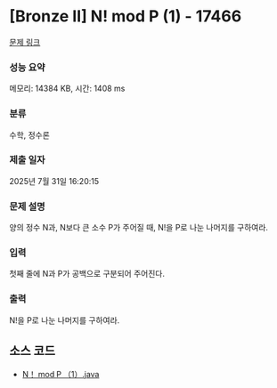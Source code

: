 # [Bronze II] N! mod P (1) - 17466 

[문제 링크](https://www.acmicpc.net/problem/17466) 

### 성능 요약

메모리: 14384 KB, 시간: 1408 ms

### 분류

수학, 정수론

### 제출 일자

2025년 7월 31일 16:20:15

### 문제 설명

<p>양의 정수 N과, N보다 큰 소수 P가 주어질 때, N!을 P로 나눈 나머지를 구하여라.</p>

### 입력 

 <p>첫째 줄에 N과 P가 공백으로 구분되어 주어진다.</p>

### 출력 

 <p>N!을 P로 나눈 나머지를 구하여라.</p>





## 소스 코드
- [N！ mod P （1）.java](N！ mod P （1）.java)
